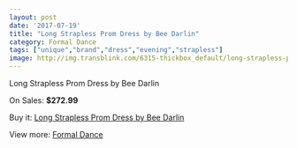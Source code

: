 ```yaml
---
layout: post
date: '2017-07-19'
title: "Long Strapless Prom Dress by Bee Darlin"
category: Formal Dance
tags: ["unique","brand","dress","evening","strapless"]
image: http://img.transblink.com/6315-thickbox_default/long-strapless-prom-dress-by-bee-darlin.jpg
---
```

Long Strapless Prom Dress by Bee Darlin

On Sales: **$272.99**
<a href="https://www.transblink.com/en/formal-dance/2033-long-strapless-prom-dress-by-bee-darlin.html"><amp-img layout="responsive" width="600" height="600" src="//img.transblink.com/6315-thickbox_default/long-strapless-prom-dress-by-bee-darlin.jpg" alt="Long Strapless Prom Dress by Bee Darlin 0" /></a>
<a href="https://www.transblink.com/en/formal-dance/2033-long-strapless-prom-dress-by-bee-darlin.html"><amp-img layout="responsive" width="600" height="600" src="//img.transblink.com/6316-thickbox_default/long-strapless-prom-dress-by-bee-darlin.jpg" alt="Long Strapless Prom Dress by Bee Darlin 1" /></a>

Buy it: [Long Strapless Prom Dress by Bee Darlin](https://www.transblink.com/en/formal-dance/2033-long-strapless-prom-dress-by-bee-darlin.html "Long Strapless Prom Dress by Bee Darlin")

View more: [Formal Dance](https://www.transblink.com/en/6-formal-dance "Formal Dance")